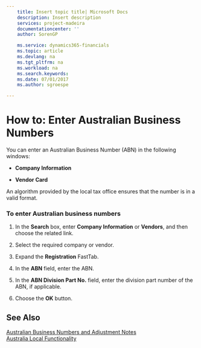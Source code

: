 ```yaml
---
    title: Insert topic title| Microsoft Docs
    description: Insert description
    services: project-madeira
    documentationcenter: ''
    author: SorenGP

    ms.service: dynamics365-financials
    ms.topic: article
    ms.devlang: na
    ms.tgt_pltfrm: na
    ms.workload: na
    ms.search.keywords:
    ms.date: 07/01/2017
    ms.author: sgroespe

---
```

# How to: Enter Australian Business Numbers
You can enter an Australian Business Number \(ABN\) in the following windows:  
  
-   **Company Information**  
  
-   **Vendor Card**  
  
 An algorithm provided by the local tax office ensures that the number is in a valid format.  
  
### To enter Australian business numbers  
  
1.  In the **Search** box, enter **Company Information** or **Vendors**, and then choose the related link.  
  
2.  Select the required company or vendor.  
  
3.  Expand the **Registration** FastTab.  
  
4.  In the **ABN** field, enter the ABN.  
  
5.  In the **ABN Division Part No.** field, enter the division part number of the ABN, if applicable.  
  
6.  Choose the **OK** button.  
  
## See Also  
 [Australian Business Numbers and Adjustment Notes](australian-business-numbers-and-adjustment-notes.md)   
 [Australia Local Functionality](australia-local-functionality.md)